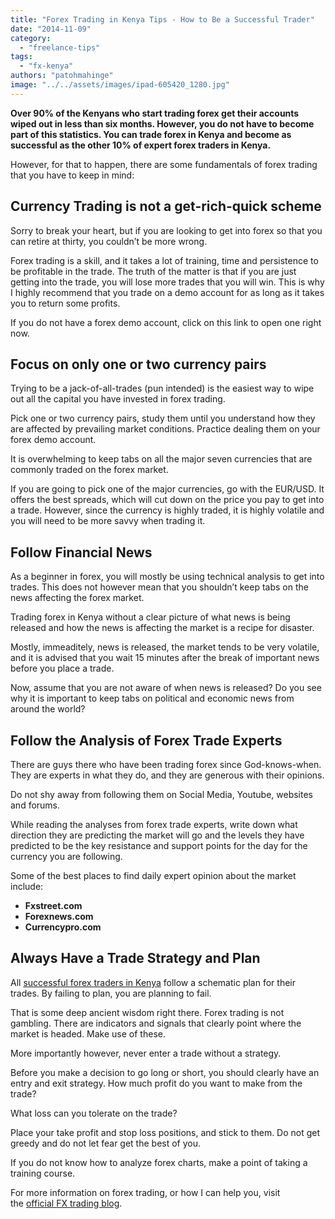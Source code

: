 ```yaml
---
title: "Forex Trading in Kenya Tips - How to Be a Successful Trader"
date: "2014-11-09"
category: 
  - "freelance-tips"
tags: 
  - "fx-kenya"
authors: "patohmahinge"
image: "../../assets/images/ipad-605420_1280.jpg"
---
```


**Over 90% of the Kenyans who start trading forex get their accounts wiped out in less than six months. However, you do not have to become part of this statistics. You can trade forex in Kenya and become as successful as the other 10% of expert forex traders in Kenya.**

However, for that to happen, there are some fundamentals of forex trading that you have to keep in mind:

## Currency Trading is not a get-rich-quick scheme

Sorry to break your heart, but if you are looking to get into forex so that you can retire at thirty, you couldn’t be more wrong.

Forex trading is a skill, and it takes a lot of training, time and persistence to be profitable in the trade. The truth of the matter is that if you are just getting into the trade, you will lose more trades that you will win. This is why I highly recommend that you trade on a demo account for as long as it takes you to return some profits.

If you do not have a forex demo account, click on this link to open one right now.

## Focus on only one or two currency pairs

Trying to be a jack-of-all-trades (pun intended) is the easiest way to wipe out all the capital you have invested in forex trading.

Pick one or two currency pairs, study them until you understand how they are affected by prevailing market conditions. Practice dealing them on your forex demo account.

It is overwhelming to keep tabs on all the major seven currencies that are commonly traded on the forex market.

If you are going to pick one of the major currencies, go with the EUR/USD. It offers the best spreads, which will cut down on the price you pay to get into a trade. However, since the currency is highly traded, it is highly volatile and you will need to be more savvy when trading it.

## Follow Financial News

As a beginner in forex, you will mostly be using technical analysis to get into trades. This does not however mean that you shouldn’t keep tabs on the news affecting the forex market.

Trading forex in Kenya without a clear picture of what news is being released and how the news is affecting the market is a recipe for disaster.

Mostly, immeaditely, news is released, the market tends to be very volatile, and it is advised that you wait 15 minutes after the break of important news before you place a trade.

Now, assume that you are not aware of when news is released? Do you see why it is important to keep tabs on political and economic news from around the world?

## Follow the Analysis of Forex Trade Experts

There are guys there who have been trading forex since God-knows-when. They are experts in what they do, and they are generous with their opinions.

Do not shy away from following them on Social Media, Youtube, websites and forums.

While reading the analyses from forex trade experts, write down what direction they are predicting the market will go and the levels they have predicted to be the key resistance and support points for the day for the currency you are following.

Some of the best places to find daily expert opinion about the market include:

- **Fxstreet.com**
- **Forexnews.com**
- **Currencypro.com**

## Always Have a Trade Strategy and Plan

All [successful forex traders in Kenya](https://kenyaforexfirm.co.ke/) follow a schematic plan for their trades. By failing to plan, you are planning to fail.

That is some deep ancient wisdom right there. Forex trading is not gambling. There are indicators and signals that clearly point where the market is headed. Make use of these.

More importantly however, never enter a trade without a strategy.

Before you make a decision to go long or short, you should clearly have an entry and exit strategy. How much profit do you want to make from the trade?

What loss can you tolerate on the trade?

Place your take profit and stop loss positions, and stick to them. Do not get greedy and do not let fear get the best of you.

If you do not know how to analyze forex charts, make a point of taking a training course.

For more information on forex trading, or how I can help you, visit the [official FX trading blog](http://bit.ly/2CrwHxo "Forex trading in Kenya").
